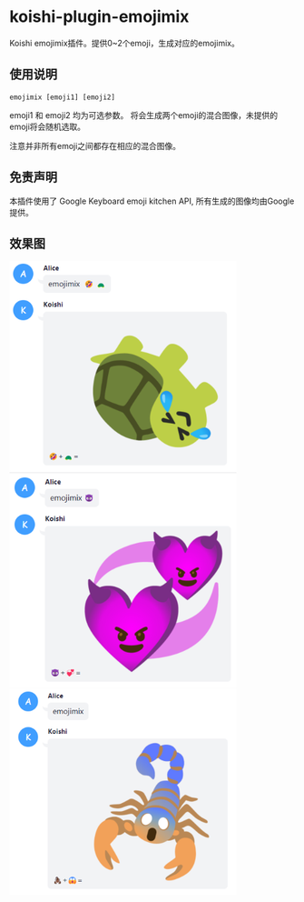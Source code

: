 # koishi-plugin-emojimix

Koishi emojimix插件。提供0~2个emoji，生成对应的emojimix。


## 使用说明

```
emojimix [emoji1] [emoji2]
```

emoji1 和 emoji2 均为可选参数。
将会生成两个emoji的混合图像，未提供的emoji将会随机选取。

注意并非所有emoji之间都存在相应的混合图像。


## 免责声明
本插件使用了 Google Keyboard emoji kitchen API, 所有生成的图像均由Google提供。


## 效果图

<img width='400px' src='./examples/1.png'>
<img width='400px' src='./examples/2.png'>
<img width='400px' src='./examples/3.png'>

